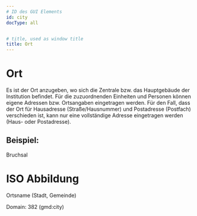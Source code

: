 ```yaml
---
# ID des GUI Elements
id: city
docType: all


# title, used as window title
title: Ort
---
```


# Ort

Es ist der Ort anzugeben, wo sich die Zentrale bzw. das Hauptgebäude der Institution befindet. Für die zuzuordnenden Einheiten und Personen können eigene Adressen bzw. Ortsangaben eingetragen werden. Für den Fall, dass der Ort für Hausadresse (Straße/Hausnummer) und Postadresse (Postfach) verschieden ist, kann nur eine vollständige Adresse eingetragen werden (Haus- oder Postadresse).

## Beispiel:

Bruchsal

# ISO Abbildung

Ortsname (Stadt, Gemeinde)

Domain: 382 (gmd:city)
